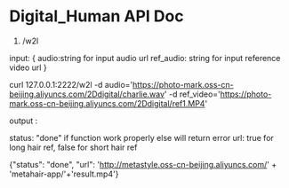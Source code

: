# Digital_Human API Doc

1. /w2l

input:
{
audio:string for input audio url
ref_audio: string for input reference video url
}

curl 127.0.0.1:2222/w2l -d audio='https://photo-mark.oss-cn-beijing.aliyuncs.com/2Ddigital/charlie.wav' -d ref_video='https://photo-mark.oss-cn-beijing.aliyuncs.com/2Ddigital/ref1.MP4'

output :

status: "done" if function work properly else will return error
url: true for long hair ref, false for short hair ref


{"status": "done", "url": 'http://metastyle.oss-cn-beijing.aliyuncs.com/' + 'metahair-app/'+'result.mp4'}
